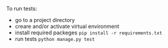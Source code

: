 To run tests:
- go to a project directory
- creare and/or activate virtual environment
- install required packeges `pip install -r requirements.txt`
- run tests  `python manage.py test`
